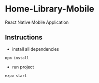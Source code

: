 # Home-Library-Mobile
React Native Mobile Application

## Instructions
* install all dependencies
```
npm install
```
* run project
```
expo start
```
